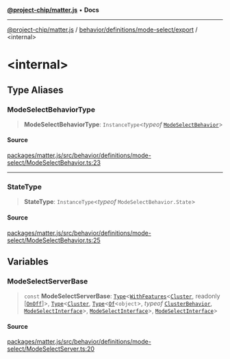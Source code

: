 [**@project-chip/matter.js**](../../../../../README.md) • **Docs**

***

[@project-chip/matter.js](../../../../../modules.md) / [behavior/definitions/mode-select/export](../README.md) / \<internal\>

# \<internal\>

## Type Aliases

### ModeSelectBehaviorType

> **ModeSelectBehaviorType**: `InstanceType`\<*typeof* [`ModeSelectBehavior`](../README.md#modeselectbehavior)\>

#### Source

[packages/matter.js/src/behavior/definitions/mode-select/ModeSelectBehavior.ts:23](https://github.com/project-chip/matter.js/blob/7a8cbb56b87d4ccf34bec5a9a95ab40a1711324f/packages/matter.js/src/behavior/definitions/mode-select/ModeSelectBehavior.ts#L23)

***

### StateType

> **StateType**: `InstanceType`\<*typeof* `ModeSelectBehavior.State`\>

#### Source

[packages/matter.js/src/behavior/definitions/mode-select/ModeSelectBehavior.ts:25](https://github.com/project-chip/matter.js/blob/7a8cbb56b87d4ccf34bec5a9a95ab40a1711324f/packages/matter.js/src/behavior/definitions/mode-select/ModeSelectBehavior.ts#L25)

## Variables

### ModeSelectServerBase

> `const` **ModeSelectServerBase**: [`Type`](../../../../cluster/export/namespaces/ClusterBehavior/interfaces/Type.md)\<[`WithFeatures`](../../../../../cluster/export/namespaces/ClusterComposer/README.md#withfeaturesclustertfeaturest)\<[`Cluster`](../../../../../cluster/export/namespaces/ModeSelect/interfaces/Cluster.md), readonly [[`OnOff`](../../../../../cluster/export/namespaces/ModeSelect/enumerations/Feature.md#onoff)]\>, [`Type`](../../../../cluster/export/namespaces/ClusterBehavior/interfaces/Type.md)\<[`Cluster`](../../../../../cluster/export/namespaces/ModeSelect/interfaces/Cluster.md), [`Type`](../../../../cluster/export/namespaces/ClusterBehavior/interfaces/Type.md)\<[`Of`](../../../../../cluster/export/namespaces/ClusterType/interfaces/Of.md)\<`object`\>, *typeof* [`ClusterBehavior`](../../../../cluster/export/namespaces/ClusterBehavior/README.md), [`ModeSelectInterface`](../README.md#modeselectinterface)\>, [`ModeSelectInterface`](../README.md#modeselectinterface)\>, [`ModeSelectInterface`](../README.md#modeselectinterface)\>

#### Source

[packages/matter.js/src/behavior/definitions/mode-select/ModeSelectServer.ts:20](https://github.com/project-chip/matter.js/blob/7a8cbb56b87d4ccf34bec5a9a95ab40a1711324f/packages/matter.js/src/behavior/definitions/mode-select/ModeSelectServer.ts#L20)
